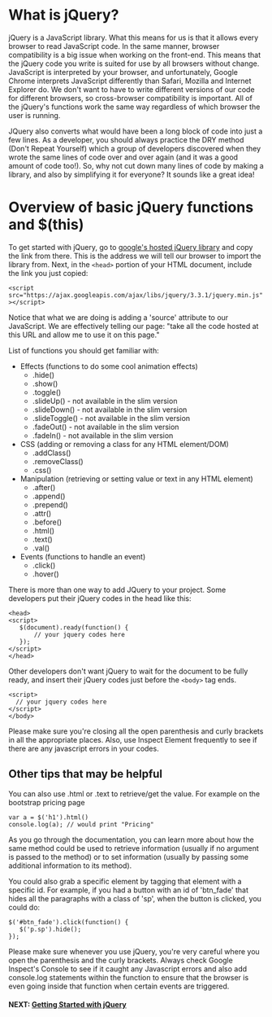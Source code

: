 # What is jQuery?
jQuery is a JavaScript library. What this means for us is that it allows every browser to read JavaScript code. In the same manner, browser compatibility is a big issue when working on the front-end. This means that the jQuery code you write is suited for use by all browsers without change. JavaScript is interpreted by your browser, and unfortunately, Google Chrome interprets JavaScript differently than Safari, Mozilla and Internet Explorer do.  We don't want to have to write different versions of our code for different browsers, so cross-browser compatibility is important. All of the jQuery's functions work the same way regardless of which browser the user is running.

JQuery also converts what would have been a long block of code into just a few lines. As a developer, you should always practice the DRY method (Don't Repeat Yourself) which a group of developers discovered when they wrote the same lines of code over and over again (and it was a good amount of code too!). So, why not cut down many lines of code by making a library, and also by simplifying it for everyone? It sounds like a great idea!

# Overview of basic jQuery functions and $(this)

To get started with jQuery, go to [google's hosted jQuery library](https://developers.google.com/speed/libraries/#libraries) and copy the link from there. This is the address we will tell our browser to import the library from. Next, in the `<head>` portion of your HTML document, include the link you just copied:

```<script src="https://ajax.googleapis.com/ajax/libs/jquery/3.3.1/jquery.min.js"></script>```

Notice that what we are doing is adding a 'source' attribute to our JavaScript. We are effectively telling our page: "take all the code hosted at this URL and allow me to use it on this page."

List of functions you should get familiar with:

* Effects (functions to do some cool animation effects)
  - .hide()
  - .show()
  - .toggle()
  - .slideUp() - not available in the slim version
  - .slideDown() - not available in the slim version
  - .slideToggle() - not available in the slim version
  - .fadeOut() - not available in the slim version
  - .fadeIn() - not available in the slim version
* CSS (adding or removing a class for any HTML element/DOM)
  - .addClass()
  - .removeClass()
  - .css()
* Manipulation (retrieving or setting value or text in any HTML element)
  - .after()
  - .append()
  - .prepend()
  - .attr()
  - .before()
  - .html()
  - .text()
  - .val()
* Events (functions to handle an event)
  - .click()
  - .hover()


There is more than one way to add JQuery to your project. Some developers put their jQuery codes in the head like this:
```
<head>
<script>
   $(document).ready(function() {
       // your jquery codes here
   });
</script>
</head>
```
Other developers don't want jQuery to wait for the document to be fully ready, and insert their jQuery codes just before the ```<body>``` tag ends.
```
<script>
  // your jquery codes here
</script>
</body>
```
Please make sure you're closing all the open parenthesis and curly brackets in all the appropriate places. Also, use Inspect Element frequently to see if there are any javascript errors in your codes.

## Other tips that may be helpful

You can also use .html or .text to retrieve/get the value.  For example on the bootstrap pricing page

```
var a = $('h1').html()
console.log(a); // would print "Pricing"
```

As you go through the documentation, you can learn more about how the same method could be used to retrieve information (usually if no argument is passed to the method) or to set information (usually by passing some additional information to its method).

You could also grab a specific element by tagging that element with a specific id.  For example, if you had a button with an id of 'btn_fade' that hides all the paragraphs with a class of 'sp', when the button is clicked, you could do:

```
$('#btn_fade').click(function() {
   $('p.sp').hide();
});
```

Please make sure whenever you use jQuery, you're very careful where you open the parenthesis and the curly brackets. Always check Google Inspect's Console to see if it caught any Javascript errors and also add console.log statements within the function to ensure that the browser is even going inside that function when certain events are triggered.

#### NEXT: [Getting Started with jQuery](./getting_started_jquery.md)
